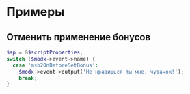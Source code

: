 # Примеры

## Отменить применение бонусов

```php
$sp = &$scriptProperties;
switch ($modx->event->name) {
  case 'msb2OnBeforeSetBonus':
    $modx->event->output('Не нравишься ты мне, чувачок!');
    break;
}
```
